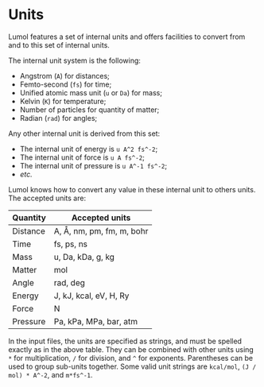 # Units

Lumol features a set of internal units and offers facilities to convert
from and to this set of internal units.

The internal unit system is the following:
- Angstrom (`A`) for distances;
- Femto-second (`fs`) for time;
- Unified atomic mass unit (`u` or `Da`) for mass;
- Kelvin (`K`) for temperature;
- Number of particles for quantity of matter;
- Radian (`rad`) for angles;

Any other internal unit is derived from this set:
- The internal unit of energy is `u A^2 fs^-2`;
- The internal unit of force is `u A fs^-2`;
- The internal unit of pressure is `u A^-1 fs^-2`;
- *etc.*

Lumol knows how to convert any value in these internal unit to others units.
The accepted units are:

| Quantity    | Accepted units                    |
|-------------|-----------------------------------|
| Distance    | A, &Aring;, nm, pm, fm, m, bohr   |
| Time        | fs, ps, ns                        |
| Mass        | u, Da, kDa, g, kg                 |
| Matter      | mol                               |
| Angle       | rad, deg                          |
| Energy      | J, kJ, kcal, eV, H, Ry            |
| Force       | N                                 |
| Pressure    | Pa, kPa, MPa, bar, atm            |

In the input files, the units are specified as strings, and must be spelled
exactly as in the above table. They can be combined with other units using `*`
for multiplication, `/` for division, and  `^` for exponents. Parentheses can be
used to group sub-units together. Some valid unit strings are `kcal/mol`, `(J /
mol) * A^-2`, and `m*fs^-1`.
